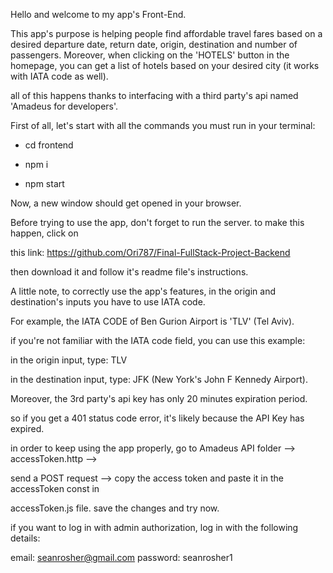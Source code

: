 Hello and welcome to my app's Front-End.

This app's purpose is helping people find affordable travel fares based on a desired departure date, return date, origin, destination and number of passengers. Moreover, when clicking on the 'HOTELS' button in the homepage, you can get a list of hotels based on your desired city (it works with IATA code as well).

all of this happens thanks to interfacing with a third party's api named 'Amadeus for developers'.

First of all, let's start with all the commands you must run in your terminal:

- cd frontend

- npm i

- npm start

Now, a new window should get opened in your browser.

Before trying to use the app, don't forget to run the server. to make this happen, click on

this link: https://github.com/Ori787/Final-FullStack-Project-Backend

then download it and follow it's readme file's instructions.

A little note, to correctly use the app's features, in the origin and destination's inputs 
you have to use IATA code.

For example, the IATA CODE of Ben Gurion Airport is 'TLV' (Tel Aviv).

if you're not familiar with the IATA code field, you can use this example:

in the origin input, type: TLV

in the destination input, type: JFK (New York's John F Kennedy Airport).

Moreover, the 3rd party's api key has only 20 minutes expiration period. 

so if you get a 401 status code error, it's likely because the API Key has expired.

in order to keep using the app properly, go to Amadeus API folder --> accessToken.http -->

 send a POST request --> copy the access token and paste it in the accessToken const in 
 
 accessToken.js file. save the changes and try now.

 if you want to log in with admin authorization, log in with the following details:

email: seanrosher@gmail.com
password: seanrosher1

